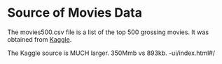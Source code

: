 # Source of Movies Data
The movies500.csv file is a list of the top 500 grossing movies. It was obtained from [Kaggle](https://www.kaggle.com/datasets/akshaypawar7/millions-of-movies/data).

The Kaggle source is MUCH larger. 350Mmb vs 893kb. -ui/index.html#/